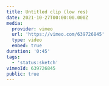 ```yaml
---
title: Untitled clip (low res)
date: 2021-10-27T00:00:00.000Z
media:
  provider: vimeo
  url: 'https://vimeo.com/639726845'
  type: video
  embed: true
duration: '0:45'
tags:
  - 'status:sketch'
vimeoId: 639726845
public: true
---
```

<!-- Vimeo video: Untitled clip (low res) -->
<!-- Duration: 0:45 -->
<!-- Created: 2021-10-27 -->

<ClientOnly>
  <WorkbookViewer />
</ClientOnly>

<script setup>
import WorkbookViewer from "../../.vitepress/theme/components/workbook/WorkbookViewer.vue";
</script>
